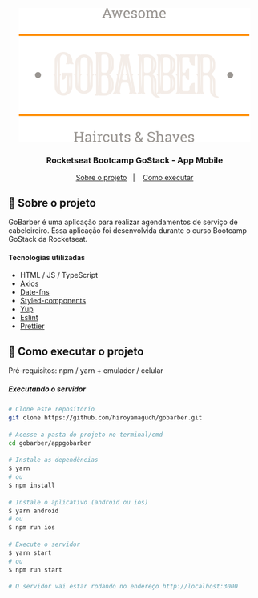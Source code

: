 <p align="center">
  <img alt="GoBarber Logo" src="../frontend/src/assets/logo.svg">
</p>

<h3 align="center">
  Rocketseat Bootcamp GoStack - App Mobile
</h3>

<p align="center">
  <a href="#memo-sobre-o-projeto">Sobre o projeto</a>&nbsp;&nbsp;&nbsp;|&nbsp;&nbsp;&nbsp;
  <a href="#rocket-como-executar-o-projeto">Como executar</a>
</p>

## :memo: Sobre o projeto
GoBarber é uma aplicação para realizar agendamentos de serviço de cabeleireiro. Essa aplicação foi desenvolvida durante o curso Bootcamp GoStack da Rocketseat.
#### Tecnologias utilizadas
- HTML / JS / TypeScript
- [Axios](https://github.com/arb/celebrate)
- [Date-fns](https://date-fns.org/)
- [Styled-components](https://styled-components.com/)
- [Yup](https://github.com/jquense/yup)
- [Eslint](https://eslint.org/)
- [Prettier](https://prettier.io/)

## :rocket: Como executar o projeto
Pré-requisitos: npm / yarn + emulador / celular

##### Executando o servidor
```bash
# Clone este repositório
git clone https://github.com/hiroyamaguch/gobarber.git

# Acesse a pasta do projeto no terminal/cmd
cd gobarber/appgobarber

# Instale as dependências
$ yarn
# ou
$ npm install

# Instale o aplicativo (android ou ios)
$ yarn android
# ou
$ npm run ios

# Execute o servidor
$ yarn start
# ou
$ npm run start

# O servidor vai estar rodando no endereço http://localhost:3000
```

